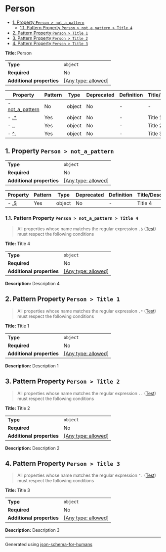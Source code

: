 # Person

- [1. Property `Person > not_a_pattern`](#not_a_pattern-7465726e)
  - [1.1. Pattern Property `Person > not_a_pattern > Title 4`](#not_a_pattern_pattern1-65726e31)
- [2. Pattern Property `Person > Title 1`](#pattern1-65726e31)
- [3. Pattern Property `Person > Title 2`](#pattern2-65726e32)
- [4. Pattern Property `Person > Title 3`](#pattern3-65726e33)

**Title:** Person

|                           |                                                                           |
| ------------------------- | ------------------------------------------------------------------------- |
| **Type**                  | `object`                                                                  |
| **Required**              | No                                                                        |
| **Additional properties** | [[Any type: allowed]](# "Additional Properties of any type are allowed.") |

| Property                                    | Pattern | Type   | Deprecated | Definition | Title/Description |
| ------------------------------------------- | ------- | ------ | ---------- | ---------- | ----------------- |
| - [not_a_pattern](#not_a_pattern-7465726e ) | No      | object | No         | -          | -                 |
| - [.*](#pattern1-65726e31 )                 | Yes     | object | No         | -          | Title 1           |
| - [..](#pattern2-65726e32 )                 | Yes     | object | No         | -          | Title 2           |
| - [^.](#pattern3-65726e33 )                 | Yes     | object | No         | -          | Title 3           |

## <a name="not_a_pattern-7465726e"></a>1. Property `Person > not_a_pattern`

|                           |                                                                           |
| ------------------------- | ------------------------------------------------------------------------- |
| **Type**                  | `object`                                                                  |
| **Required**              | No                                                                        |
| **Additional properties** | [[Any type: allowed]](# "Additional Properties of any type are allowed.") |

| Property                                  | Pattern | Type   | Deprecated | Definition | Title/Description |
| ----------------------------------------- | ------- | ------ | ---------- | ---------- | ----------------- |
| - [.$](#not_a_pattern_pattern1-65726e31 ) | Yes     | object | No         | -          | Title 4           |

### <a name="not_a_pattern_pattern1-65726e31"></a>1.1. Pattern Property `Person > not_a_pattern > Title 4`
> All properties whose name matches the regular expression
```.$``` ([Test](https://regex101.com/?regex=.%24))
must respect the following conditions

**Title:** Title 4

|                           |                                                                           |
| ------------------------- | ------------------------------------------------------------------------- |
| **Type**                  | `object`                                                                  |
| **Required**              | No                                                                        |
| **Additional properties** | [[Any type: allowed]](# "Additional Properties of any type are allowed.") |

**Description:** Description 4

## <a name="pattern1-65726e31"></a>2. Pattern Property `Person > Title 1`
> All properties whose name matches the regular expression
```.*``` ([Test](https://regex101.com/?regex=.%2A))
must respect the following conditions

**Title:** Title 1

|                           |                                                                           |
| ------------------------- | ------------------------------------------------------------------------- |
| **Type**                  | `object`                                                                  |
| **Required**              | No                                                                        |
| **Additional properties** | [[Any type: allowed]](# "Additional Properties of any type are allowed.") |

**Description:** Description 1

## <a name="pattern2-65726e32"></a>3. Pattern Property `Person > Title 2`
> All properties whose name matches the regular expression
```..``` ([Test](https://regex101.com/?regex=..))
must respect the following conditions

**Title:** Title 2

|                           |                                                                           |
| ------------------------- | ------------------------------------------------------------------------- |
| **Type**                  | `object`                                                                  |
| **Required**              | No                                                                        |
| **Additional properties** | [[Any type: allowed]](# "Additional Properties of any type are allowed.") |

**Description:** Description 2

## <a name="pattern3-65726e33"></a>4. Pattern Property `Person > Title 3`
> All properties whose name matches the regular expression
```^.``` ([Test](https://regex101.com/?regex=%5E.))
must respect the following conditions

**Title:** Title 3

|                           |                                                                           |
| ------------------------- | ------------------------------------------------------------------------- |
| **Type**                  | `object`                                                                  |
| **Required**              | No                                                                        |
| **Additional properties** | [[Any type: allowed]](# "Additional Properties of any type are allowed.") |

**Description:** Description 3

----------------------------------------------------------------------------------------------------------------------------
Generated using [json-schema-for-humans](https://github.com/coveooss/json-schema-for-humans)
